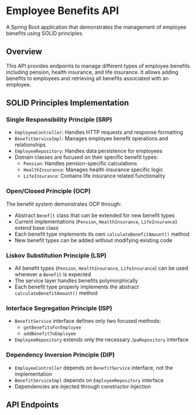 # Employee Benefits API

A Spring Boot application that demonstrates the management of employee benefits using SOLID principles.

## Overview
This API provides endpoints to manage different types of employee benefits including pension, health insurance, and life insurance. It allows adding benefits to employees and retrieving all benefits associated with an employee.

## SOLID Principles Implementation

### Single Responsibility Principle (SRP)
- `EmployeeController`: Handles HTTP requests and response formatting
- `BenefitServiceImpl`: Manages employee benefit operations and relationships
- `EmployeeRepository`: Handles data persistence for employees
- Domain classes are focused on their specific benefit types:
    - `Pension`: Handles pension-specific calculations
    - `HealthInsurance`: Manages health insurance specific logic
    - `LifeInsurance`: Contains life insurance related functionality

### Open/Closed Principle (OCP)
The benefit system demonstrates OCP through:
- Abstract `Benefit` class that can be extended for new benefit types
- Current implementations (`Pension`, `HealthInsurance`, `LifeInsurance`) extend base class
- Each benefit type implements its own `calculateBenefitAmount()` method
- New benefit types can be added without modifying existing code

### Liskov Substitution Principle (LSP)
- All benefit types (`Pension`, `HealthInsurance`, `LifeInsurance`) can be used wherever a `Benefit` is expected
- The service layer handles benefits polymorphically
- Each benefit type properly implements the abstract `calculateBenefitAmount()` method

### Interface Segregation Principle (ISP)
- `BenefitService` interface defines only two focused methods:
    - `getBenefitsForEmployee`
    - `addBenefitToEmployee`
- `EmployeeRepository` extends only the necessary `JpaRepository` interface

### Dependency Inversion Principle (DIP)
- `EmployeeController` depends on `BenefitService` interface, not the implementation
- `BenefitServiceImpl` depends on `EmployeeRepository` interface
- Dependencies are injected through constructor injection

## API Endpoints

